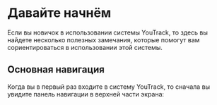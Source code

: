 # Давайте начнём

Если вы новичок в использовании системы YouTrack, то здесь вы найдете несколько полезных замечания, которые помогут вам сориентироваться в использовании этой системы.

## Основная навигация

Когда вы в первый раз входите в систему YouTrack, то сначала вы увидите панель навигации в верхней части экрана:



